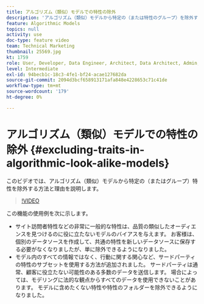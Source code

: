 ```yaml
---
title: アルゴリズム（類似）モデルでの特性の除外
description: 'アルゴリズム（類似）モデルから特定の（または特性のグループ）を除外する方法と理由を説明します。 '
feature: Algorithmic Models
topics: null
activity: use
doc-type: feature video
team: Technical Marketing
thumbnail: 25569.jpg
kt: 1759
role: User, Developer, Data Engineer, Architect, Data Architect, Admin, Leader
level: Intermediate
exl-id: 94becb1c-18c3-4fe1-bf24-acae127682da
source-git-commit: 2094d3bcf658913171afa848e4228653c71c41de
workflow-type: tm+mt
source-wordcount: '179'
ht-degree: 0%

---
```


# アルゴリズム（類似）モデルでの特性の除外 {#excluding-traits-in-algorithmic-look-alike-models}

このビデオでは、アルゴリズム（類似）モデルから特定の（またはグループ）特性を除外する方法と理由を説明します。

>[!VIDEO](https://video.tv.adobe.com/v/25569/?quality=12)

この機能の使用例を次に示します。

* サイト訪問者特性などの非常に一般的な特性は、品質の類似したオーディエンスを見つけるのに役に立たないモデルのバイアスを与えます。 お客様は、個別のデータソースを作成して、共通の特性を新しいデータソースに保存する必要がなくなりましたが、単に除外できるようになりました。
* モデル内のすべての情報ではなく、行動に関する関心など、サードパーティの特性のサブセットを使用する方法が追加されました。 サードパーティは通常、顧客に役立たない可能性のある多数のデータを送信します。 場合によっては、モデリングに法的な観点からすべてのデータを使用できないことがあります。 モデルに含めたくない特性や特性のフォルダーを除外できるようになりました。
